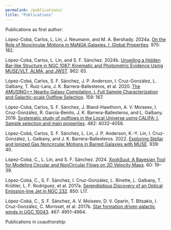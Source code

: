 ```yaml
---
permalink: /publications/
title: "Publications"
---
```


Publications as first author:

López-Cobá, Carlos, L. Lin, J. Neumann, and M. A. Bershady. 2024a.
[<span class="nocase">On the Role of Noncircular Motions in MaNGA
Galaxies. I. Global
Properties</span>](https://doi.org/10.3847/1538-4357/ad7b12). 975: 182.

López-Cobá, Carlos, L. Lin, and S. F. Sánchez. 2024b.
[<span class="nocase">Unveiling a Hidden Bar-like Structure in NGC 1087:
Kinematic and Photometric Evidence Using MUSE/VLT, ALMA, and
JWST</span>](https://doi.org/10.3847/1538-4357/ad152a). 962: 65.

López-Cobá, Carlos, S. F. Sánchez, J. P. Anderson, I. Cruz-González, L.
Galbany, T. Ruiz-Lara, J. K. Barrera-Ballesteros, et al. 2020.
[<span class="nocase">The AMUSING++ Nearby Galaxy Compilation. I. Full
Sample Characterization and Galactic-scale Outflow
Selection</span>](https://doi.org/10.3847/1538-3881/ab7848). 159: 167.

López-Cobá, Carlos, S. F. Sánchez, J. Bland-Hawthorn, A. V. Moiseev, I.
Cruz-González, R. Garcı́a-Benito, J. K. Barrera-Ballesteros, and L.
Galbany. 2019. [<span class="nocase">Systematic study of outflows in the
Local Universe using CALIFA: I. Sample selection and main
properties</span>](https://doi.org/10.1093/mnras/sty2960). 482:
4032–4056.

López-Cobá, Carlos, S. F. Sánchez, L. Lin, J. P. Anderson, K.-Y. Lin, I.
Cruz-González, L. Galbany, and J. K. Barrera-Ballesteros. 2022.
[<span class="nocase">Exploring Stellar and Ionized Gas Noncircular
Motions in Barred Galaxies with
MUSE</span>](https://doi.org/10.3847/1538-4357/ac937b). 939: 40.

López-Cobá, C., L. Lin, and S. F. Sánchez. 2024.
[<span class="nocase">XookSuut: A Bayesian Tool for Modeling Circular
and NonCircular Flows on 2D Velocity
Maps</span>](https://doi.org/10.22201/ia.01851101p.2024.60.01.03). 60:
19–39.

López-Cobá, C., S. F. Sánchez, I. Cruz-González, L. Binette, L. Galbany,
T. Krühler, L. F. Rodrı́guez, et al. 2017a.
[<span class="nocase">Serendipitous Discovery of an Optical
Emission-line Jet in NGC
232</span>](https://doi.org/10.3847/2041-8213/aa98db). 850: L17.

López-Cobá, C., S. F. Sánchez, A. V. Moiseev, D. V. Oparin, T. Bitsakis,
I. Cruz-González, C. Morisset, et al. 2017b. [<span class="nocase">Star
formation driven galactic winds in UGC
10043</span>](https://doi.org/10.1093/mnras/stw3355). 467: 4951–4964.

Publications in coauthorship:
